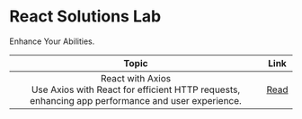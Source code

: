 # React Solutions Lab

Enhance Your Abilities.



|                            Topic                             |        Link         |
| :----------------------------------------------------------: | :-----------------: |
| React with Axios<br />Use Axios with React for efficient HTTP requests, enhancing app performance and user experience. | [Read](/doc/axios/) |
